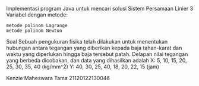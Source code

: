 Implementasi program Java untuk mencari solusi Sistem Persamaan Linier 3 Variabel dengan metode:

    metode polinom Lagrange
    metode polinom Newton


Soal
Sebuah pengukuran fisika telah dilakukan untuk menentukan hubungan antara tegangan yang diberikan kepada baja tahan-karat dan waktu yang diperlukan hingga baja tersebut patah. Delapan nilai tegangan yang berbeda dicobakan, dan data yang dihasilkan adalah
X: 5, 10, 15, 20, 25, 30, 35, 40 (kg/mm^2)
Y: 40, 30, 25, 40, 18, 20, 22, 15 (jam)

Kenzie Maheswara Tama 21120122130046

